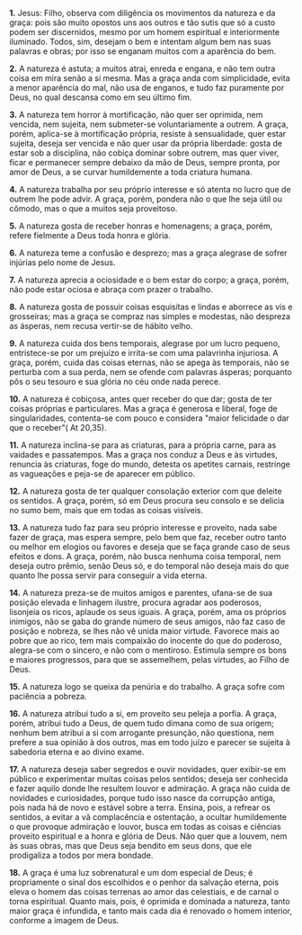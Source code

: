 **1.** Jesus: Filho, observa com diligência os movimentos da natureza e da graça: pois são muito opostos uns aos outros e tão sutis que só a custo podem ser discernidos, mesmo por um homem espiritual e interiormente iluminado. Todos, sim, desejam o bem e intentam algum bem nas suas palavras e obras; por isso se enganam muitos com a aparência do bem. 

**2.** A natureza é astuta; a muitos atrai, enreda e engana, e não tem outra coisa em mira senão a si mesma. Mas a graça anda com simplicidade, evita a menor aparência do mal, não usa de enganos, e tudo faz puramente por Deus, no qual descansa como em seu último fim.

**3.** A natureza tem horror à mortificação, não quer ser oprimida, nem vencida, nem sujeita, nem submeter-se voluntariamente a outrem. A graça, porém, aplica-se à mortificação própria, resiste à sensualidade, quer estar sujeita, deseja ser vencida e não quer usar da própria liberdade: gosta de estar sob a disciplina, não cobiça dominar sobre outrem, mas quer viver, ficar e permanecer sempre debaixo da mão de Deus, sempre pronta, por amor de Deus, a se curvar humildemente a toda criatura humana. 

**4.** A natureza trabalha por seu próprio interesse e só atenta no lucro que de outrem lhe pode advir. A graça, porém, pondera não o que lhe seja útil ou cômodo, mas o que a muitos seja proveitoso. 

**5.** A natureza gosta de receber honras e homenagens; a graça, porém, refere fielmente a Deus toda honra e glória.

**6.** A natureza teme a confusão e desprezo; mas a graça alegrase de sofrer injúrias pelo nome de Jesus. 

**7.** A natureza aprecia a ociosidade e o bem estar do corpo; a graça, porém, não pode estar ociosa e abraça com prazer o trabalho. 

**8.** A natureza gosta de possuir coisas esquisitas e lindas e aborrece as vis e grosseiras; mas a graça se compraz nas simples e modestas, não despreza as ásperas, nem recusa vertir-se de hábito velho. 

**9.** A natureza cuida dos bens temporais, alegrase por um lucro pequeno, entristece-se por um prejuízo e irrita-se com uma palavrinha injuriosa. A graça, porém, cuida das coisas eternas, não se apega às temporais, não se perturba com a sua perda, nem se ofende com palavras ásperas; porquanto pôs o seu tesouro e sua glória no céu onde nada perece.

**10.** A natureza é cobiçosa, antes quer receber do que dar; gosta de ter coisas próprias e particulares. Mas a graça é generosa e liberal, foge de singularidades, contenta-se com pouco e considera \"maior felicidade o dar que o receber\"( At 20,35). 

**11.** A natureza inclina-se para as criaturas, para a própria carne, para as vaidades e passatempos. Mas a graça nos conduz a Deus e às virtudes, renuncia às criaturas, foge do mundo, detesta os apetites carnais, restringe as vagueações e peja-se de aparecer em público. 

**12.** A natureza gosta de ter qualquer consolação exterior com que deleite os sentidos. A graça, porém, só em Deus procura seu consolo e se delicia no sumo bem, mais que em todas as coisas visíveis.

**13.** A natureza tudo faz para seu próprio interesse e proveito, nada sabe fazer de graça, mas espera sempre, pelo bem que faz, receber outro tanto ou melhor em elogios ou favores e deseja que se faça grande caso de seus efeitos e dons. A graça, porém, não busca nenhuma coisa temporal, nem deseja outro prêmio, senão Deus só, e do temporal não deseja mais do que quanto lhe possa servir para conseguir a vida eterna.

**14.** A natureza preza-se de muitos amigos e parentes, ufana-se de sua posição elevada e linhagem ilustre, procura agradar aos poderosos, lisonjeia os ricos, aplaude os seus iguais. A graça, porém, ama os próprios inimigos, não se gaba do grande número de seus amigos, não faz caso de posição e nobreza, se lhes não vê unida maior virtude. Favorece mais ao pobre que ao rico, tem mais compaixão do inocente do que do poderoso, alegra-se com o sincero, e não com o mentiroso. Estimula sempre os bons e maiores progressos, para que se assemelhem, pelas virtudes, ao Filho de Deus. 

**15.** A natureza logo se queixa da penúria e do trabalho. A graça sofre com paciência a pobreza.

**16.** A natureza atribui tudo a si, em proveito seu peleja a porfia. A graça, porém, atribui tudo a Deus, de quem tudo dimana como de sua origem; nenhum bem atribui a si com arrogante presunção, não questiona, nem prefere a sua opinião à dos outros, mas em todo juízo e parecer se sujeita à sabedoria eterna e ao divino exame. 

**17.** A natureza deseja saber segredos e ouvir novidades, quer exibir-se em público e experimentar muitas coisas pelos sentidos; deseja ser conhecida e fazer aquilo donde lhe resultem louvor e admiração. A graça não cuida de novidades e curiosidades, porque tudo isso nasce da corrupção antiga, pois nada há de novo e estável sobre a terra. Ensina, pois, a refrear os sentidos, a evitar a vã complacência e ostentação, a ocultar humildemente o que provoque admiração e louvor, busca em todas as coisas e ciências proveito espiritual e a honra e glória de Deus. Não quer que a louvem, nem às suas obras, mas que Deus seja bendito em seus dons, que ele prodigaliza a todos por mera bondade.

**18.** A graça é uma luz sobrenatural e um dom especial de Deus; é propriamente o sinal dos escolhidos e o penhor da salvação eterna, pois eleva o homem das coisas terrenas ao amor das celestiais, e de carnal o torna espiritual. Quanto mais, pois, é oprimida e dominada a natureza, tanto maior graça é infundida, e tanto mais cada dia é renovado o homem interior, conforme a imagem de Deus.

